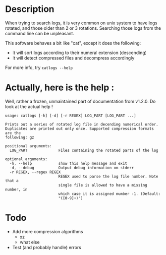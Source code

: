# Description

When trying to search logs, it is very common on unix system to have logs
rotated, and those older than 2 or 3 rotations. Searching those logs from the
command line can be unpleasant.

This software behaves a bit like "cat", except it does the following:

- It will sort logs according to their numeral extension (descending)
- It will detect compressed files and decompress accordingly

For more info, try `catlogs --help`

# Actually, here is the help :

Well, rather a frozen, unmaintained part of documentation from v1.2.0. Do look at the actual help !

~~~~
usage: catlogs [-h] [-d] [-r REGEX] LOG_PART [LOG_PART ...]

Prints out a series of rotated log file in decending numerical order.
Duplicates are printed out only once. Supported compression formats are the
following: gz

positional arguments:
  LOG_PART              Files containing the rotated parts of the log

optional arguments:
  -h, --help            show this help message and exit
  -d, --debug           Output debug information on stderr
  -r REGEX, --regex REGEX
                        REGEX used to parse the log file number. Note that a
                        single file is allowed to have a missing number, in
                        which case it is assigned number -1. (Default:
                        "([0-9]+)")
~~~~

# Todo

- Add more compression algorithms
  - xz
  - what else
- Test (and probably handle) errors
